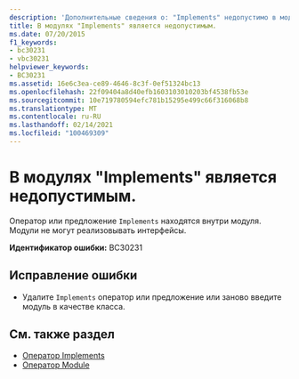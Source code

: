 ```yaml
---
description: 'Дополнительные сведения о: "Implements" недопустимо в модулях'
title: В модулях "Implements" является недопустимым.
ms.date: 07/20/2015
f1_keywords:
- bc30231
- vbc30231
helpviewer_keywords:
- BC30231
ms.assetid: 16e6c3ea-ce89-4646-8c3f-0ef51324bc13
ms.openlocfilehash: 22f09404a8d40efb1603103010203bf4538fb53e
ms.sourcegitcommit: 10e719780594efc781b15295e499c66f316068b8
ms.translationtype: MT
ms.contentlocale: ru-RU
ms.lasthandoff: 02/14/2021
ms.locfileid: "100469309"
---
```

# <a name="implements-not-valid-in-modules"></a>В модулях "Implements" является недопустимым.

Оператор или предложение `Implements` находятся внутри модуля. Модули не могут реализовывать интерфейсы.  
  
 **Идентификатор ошибки:** BC30231  
  
## <a name="to-correct-this-error"></a>Исправление ошибки  
  
- Удалите `Implements` оператор или предложение или заново введите модуль в качестве класса.  
  
## <a name="see-also"></a>См. также раздел

- [Оператор Implements](../language-reference/statements/implements-statement.md)
- [Оператор Module](../language-reference/statements/module-statement.md)
